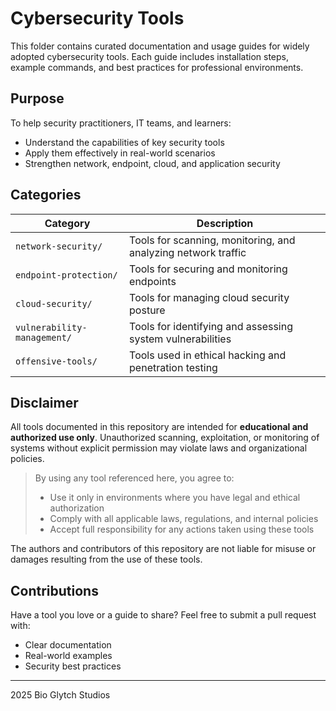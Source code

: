 #  Cybersecurity Tools

This folder contains curated documentation and usage guides for widely adopted cybersecurity tools. Each guide includes installation steps, example commands, and best practices for professional environments.

##  Purpose

To help security practitioners, IT teams, and learners:
- Understand the capabilities of key security tools
- Apply them effectively in real-world scenarios
- Strengthen network, endpoint, cloud, and application security

## Categories

| Category               | Description |
|------------------------|-------------|
| `network-security/`    | Tools for scanning, monitoring, and analyzing network traffic |
| `endpoint-protection/` | Tools for securing and monitoring endpoints |
| `cloud-security/`      | Tools for managing cloud security posture |
| `vulnerability-management/` | Tools for identifying and assessing system vulnerabilities |
| `offensive-tools/`     | Tools used in ethical hacking and penetration testing |

##  Disclaimer

All tools documented in this repository are intended for **educational and authorized use only**. Unauthorized scanning, exploitation, or monitoring of systems without explicit permission may violate laws and organizational policies.

> By using any tool referenced here, you agree to:
> - Use it only in environments where you have legal and ethical authorization
> - Comply with all applicable laws, regulations, and internal policies
> - Accept full responsibility for any actions taken using these tools

The authors and contributors of this repository are not liable for misuse or damages resulting from the use of these tools.

## Contributions

Have a tool you love or a guide to share? Feel free to submit a pull request with:
- Clear documentation
- Real-world examples
- Security best practices

---
2025 Bio Glytch Studios
